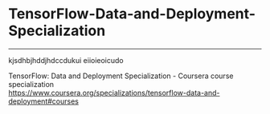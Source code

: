 # TensorFlow-Data-and-Deployment-Specialization
*************************************************************

kjsdhbjhddjhdccdukui
eiioieoicudo




TensorFlow: Data and Deployment Specialization - Coursera course specialization   
https://www.coursera.org/specializations/tensorflow-data-and-deployment#courses



